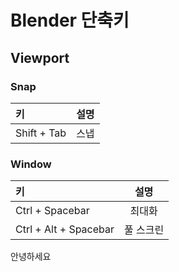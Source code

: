 # **Blender 단축키**
## **Viewport**
### Snap
|키|설명|
|:-|:-:|
|Shift + Tab|스냅|
### Window
|키|설명|
|:-|:-:|
|Ctrl + Spacebar|최대화|
|Ctrl + Alt + Spacebar|풀 스크린|
안녕하세요